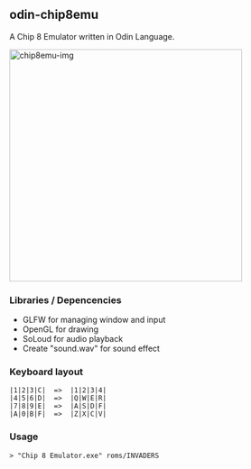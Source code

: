 ## odin-chip8emu
A Chip 8 Emulator written in Odin Language.

<img width="412" alt="chip8emu-img" src="https://user-images.githubusercontent.com/74135084/163355641-fbafae97-85bf-4b4c-872a-7079e3b7e856.png">

### Libraries / Depencencies
* GLFW for managing window and input
* OpenGL for drawing
* SoLoud for audio playback
* Create "sound.wav" for sound effect

### Keyboard layout
```
|1|2|3|C|  =>  |1|2|3|4|
|4|5|6|D|  =>  |Q|W|E|R|
|7|8|9|E|  =>  |A|S|D|F|
|A|0|B|F|  =>  |Z|X|C|V|
```

### Usage
```
> "Chip 8 Emulator.exe" roms/INVADERS
```
